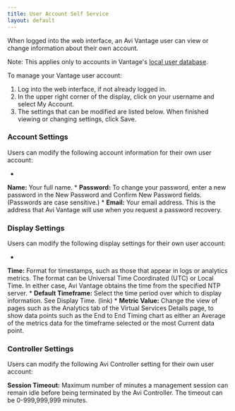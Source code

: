 ```yaml
---
title: User Account Self Service
layout: default
---
```

When logged into the web interface, an Avi Vantage user can view or change information about their own account.

Note: This applies only to accounts in Vantage's <a href="/user-accounts/">local user database</a>.

To manage your Vantage user account:

1. Log into the web interface, if not already logged in.
1. In the upper right corner of the display, click on your username and select My Account.
1. The settings that can be modified are listed below. When finished viewing or changing settings, click Save.

### Account Settings

Users can modify the following account information for their own user account:

* 
**Name:** Your full name.
* 
**Password:** To change your password, enter a new password in the New Password and Confirm New Password fields. (Passwords are case sensitive.)
* 
**Email:** Your email address. This is the address that Avi Vantage will use when you request a password recovery.

### Display Settings

Users can modify the following display settings for their own user account:

* 
**Time:** Format for timestamps, such as those that appear in logs or analytics metrics. The format can be Universal Time Coordinated (UTC) or Local Time. In either case, Avi Vantage obtains the time from the specified NTP server.
* 
**Default Timeframe:** Select the time period over which to display information. See Display Time. (link)
* 
**Metric Value:** Change the view of pages such as the Analytics tab of the Virtual Services Details page, to show data points such as the End to End Timing chart as either an Average of the metrics data for the timeframe selected or the most Current data point.

### Controller Settings

Users can modify the following Avi Controller setting for their own user account:

**Session Timeout:** Maximum number of minutes a management session can remain idle before being terminated by the Avi Controller. The timeout can be 0-999,999,999 minutes.